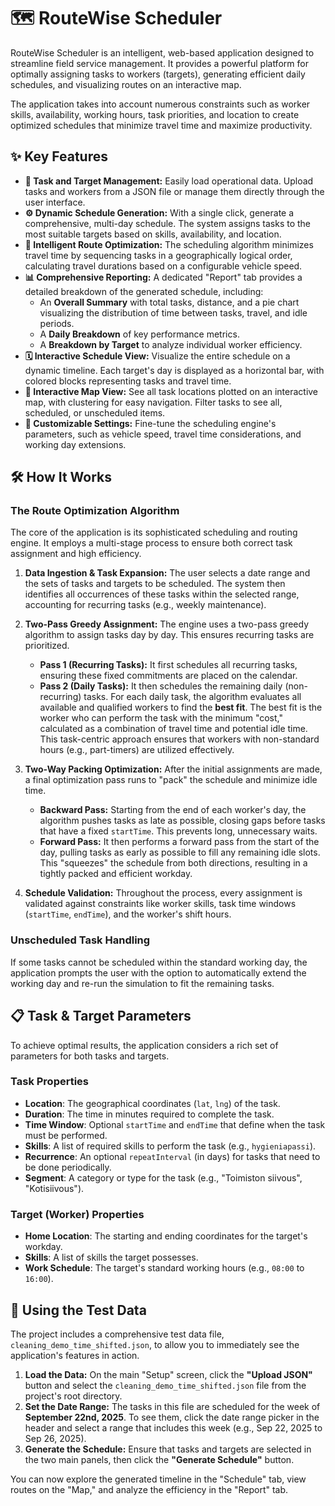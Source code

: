 # 🗺️ RouteWise Scheduler

RouteWise Scheduler is an intelligent, web-based application designed to streamline field service management. It provides a powerful platform for optimally assigning tasks to workers (targets), generating efficient daily schedules, and visualizing routes on an interactive map.

The application takes into account numerous constraints such as worker skills, availability, working hours, task priorities, and location to create optimized schedules that minimize travel time and maximize productivity.

## ✨ Key Features

-   **🎯 Task and Target Management:** Easily load operational data. Upload tasks and workers from a JSON file or manage them directly through the user interface.
-   **⚙️ Dynamic Schedule Generation:** With a single click, generate a comprehensive, multi-day schedule. The system assigns tasks to the most suitable targets based on skills, availability, and location.
-   **🚗 Intelligent Route Optimization:** The scheduling algorithm minimizes travel time by sequencing tasks in a geographically logical order, calculating travel durations based on a configurable vehicle speed.
-   **📊 Comprehensive Reporting:** A dedicated "Report" tab provides a detailed breakdown of the generated schedule, including:
    -   An **Overall Summary** with total tasks, distance, and a pie chart visualizing the distribution of time between tasks, travel, and idle periods.
    -   A **Daily Breakdown** of key performance metrics.
    -   A **Breakdown by Target** to analyze individual worker efficiency.
-   **🗓️ Interactive Schedule View:** Visualize the entire schedule on a dynamic timeline. Each target's day is displayed as a horizontal bar, with colored blocks representing tasks and travel time.
-   **📍 Interactive Map View:** See all task locations plotted on an interactive map, with clustering for easy navigation. Filter tasks to see all, scheduled, or unscheduled items.
-   **🔧 Customizable Settings:** Fine-tune the scheduling engine's parameters, such as vehicle speed, travel time considerations, and working day extensions.

## 🛠️ How It Works

### The Route Optimization Algorithm

The core of the application is its sophisticated scheduling and routing engine. It employs a multi-stage process to ensure both correct task assignment and high efficiency.

1.  **Data Ingestion & Task Expansion:** The user selects a date range and the sets of tasks and targets to be scheduled. The system then identifies all occurrences of these tasks within the selected range, accounting for recurring tasks (e.g., weekly maintenance).

2.  **Two-Pass Greedy Assignment:** The engine uses a two-pass greedy algorithm to assign tasks day by day. This ensures recurring tasks are prioritized.
    -   **Pass 1 (Recurring Tasks):** It first schedules all recurring tasks, ensuring these fixed commitments are placed on the calendar.
    -   **Pass 2 (Daily Tasks):** It then schedules the remaining daily (non-recurring) tasks. For each daily task, the algorithm evaluates all available and qualified workers to find the **best fit**. The best fit is the worker who can perform the task with the minimum "cost," calculated as a combination of travel time and potential idle time. This task-centric approach ensures that workers with non-standard hours (e.g., part-timers) are utilized effectively.

3.  **Two-Way Packing Optimization:** After the initial assignments are made, a final optimization pass runs to "pack" the schedule and minimize idle time.
    -   **Backward Pass:** Starting from the end of each worker's day, the algorithm pushes tasks as late as possible, closing gaps before tasks that have a fixed `startTime`. This prevents long, unnecessary waits.
    -   **Forward Pass:** It then performs a forward pass from the start of the day, pulling tasks as early as possible to fill any remaining idle slots. This "squeezes" the schedule from both directions, resulting in a tightly packed and efficient workday.

4.  **Schedule Validation:** Throughout the process, every assignment is validated against constraints like worker skills, task time windows (`startTime`, `endTime`), and the worker's shift hours.

### Unscheduled Task Handling

If some tasks cannot be scheduled within the standard working day, the application prompts the user with the option to automatically extend the working day and re-run the simulation to fit the remaining tasks.

## 📋 Task & Target Parameters

To achieve optimal results, the application considers a rich set of parameters for both tasks and targets.

### Task Properties
-   **Location**: The geographical coordinates (`lat`, `lng`) of the task.
-   **Duration**: The time in minutes required to complete the task.
-   **Time Window**: Optional `startTime` and `endTime` that define when the task must be performed.
-   **Skills**: A list of required skills to perform the task (e.g., `hygieniapassi`).
-   **Recurrence**: An optional `repeatInterval` (in days) for tasks that need to be done periodically.
-   **Segment**: A category or type for the task (e.g., "Toimiston siivous", "Kotisiivous").

### Target (Worker) Properties
-   **Home Location**: The starting and ending coordinates for the target's workday.
-   **Skills**: A list of skills the target possesses.
-   **Work Schedule**: The target's standard working hours (e.g., `08:00` to `16:00`).

## 🧪 Using the Test Data

The project includes a comprehensive test data file, `cleaning_demo_time_shifted.json`, to allow you to immediately see the application's features in action.

1.  **Load the Data:** On the main "Setup" screen, click the **"Upload JSON"** button and select the `cleaning_demo_time_shifted.json` file from the project's root directory.
2.  **Set the Date Range:** The tasks in this file are scheduled for the week of **September 22nd, 2025**. To see them, click the date range picker in the header and select a range that includes this week (e.g., Sep 22, 2025 to Sep 26, 2025).
3.  **Generate the Schedule:** Ensure that tasks and targets are selected in the two main panels, then click the **"Generate Schedule"** button.

You can now explore the generated timeline in the "Schedule" tab, view routes on the "Map," and analyze the efficiency in the "Report" tab.
